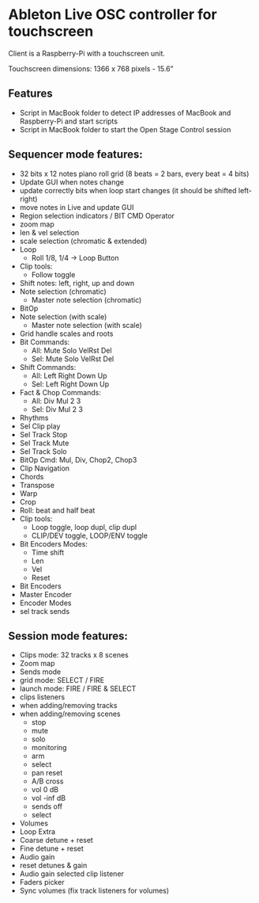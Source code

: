 # Ableton Live OSC controller for touchscreen

Client is a Raspberry-Pi with a touchscreen unit.

Touchscreen dimensions: 1366 x 768 pixels - 15.6"

## Features

* Script in MacBook folder to detect IP addresses of MacBook and Raspberry-Pi
  and start scripts
* Script in MacBook folder to start the Open Stage Control session

## Sequencer mode features:
* 32 bits x 12 notes piano roll grid (8 beats = 2 bars, every beat = 4 bits)
* Update GUI when notes change
* update correctly bits when loop start changes (it should be shifted left-right)
* move notes in Live and update GUI
* Region selection indicators / BIT CMD Operator
* zoom map
* len & vel selection
* scale selection (chromatic & extended)
* Loop
  - Roll 1/8, 1/4 -> Loop Button
* Clip tools:
  - Follow toggle
* Shift notes: left, right, up and down
* Note selection (chromatic)
  - Master note selection (chromatic)
* BitOp
* Note selection (with scale)
  - Master note selection (with scale)
* Grid handle scales and roots
* Bit Commands:
  - All: Mute Solo VelRst Del
  - Sel: Mute Solo VelRst Del
* Shift Commands:
  - All: Left Right Down Up
  - Sel: Left Right Down Up
* Fact & Chop Commands:
  - All: Div Mul 2 3
  - Sel: Div Mul 2 3
* Rhythms
* Sel Clip play
* Sel Track Stop
* Sel Track Mute
* Sel Track Solo
* BitOp Cmd:
  Mul, Div, Chop2, Chop3
* Clip Navigation
* Chords
* Transpose
* Warp
* Crop
* Roll: beat and half beat
* Clip tools:
  * Loop toggle, loop dupl, clip dupl
  * CLIP/DEV toggle, LOOP/ENV toggle
* Bit Encoders Modes:
  * Time shift
  * Len
  * Vel
  * Reset
* Bit Encoders
* Master Encoder
* Encoder Modes
* sel track sends

## Session mode features:
* Clips mode: 32 tracks x 8 scenes
* Zoom map
* Sends mode
* grid   mode: SELECT / FIRE
* launch mode: FIRE / FIRE & SELECT
* clips listeners
* when adding/removing tracks
* when adding/removing scenes
  * stop
  * mute
  * solo
  * monitoring
  * arm
  * select
  * pan reset
  * A/B cross
  * vol 0 dB
  * vol -inf dB
  * sends off
  * select
* Volumes
* Loop Extra
* Coarse detune + reset
* Fine detune + reset
* Audio gain
* reset detunes & gain
* Audio gain selected clip listener
* Faders picker
* Sync volumes (fix track listeners for volumes)

